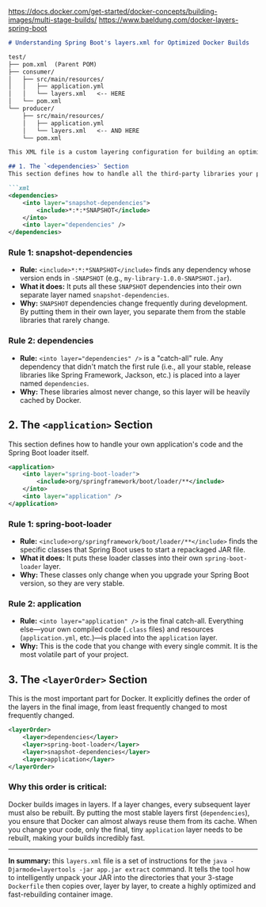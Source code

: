 https://docs.docker.com/get-started/docker-concepts/building-images/multi-stage-builds/
https://www.baeldung.com/docker-layers-spring-boot
````markdown
# Understanding Spring Boot's layers.xml for Optimized Docker Builds

test/
├── pom.xml  (Parent POM)
├── consumer/
│   ├── src/main/resources/
│   │   ├── application.yml
│   │   └── layers.xml   <-- HERE
│   └── pom.xml
└── producer/
    ├── src/main/resources/
    │   ├── application.yml
    │   └── layers.xml   <-- AND HERE
    └── pom.xml

This XML file is a custom layering configuration for building an optimized Docker image with Spring Boot. Its main purpose is to give you fine-grained control over how your application is separated into different layers inside a Docker image. This works together with the "layertools" feature and the 3-stage `Dockerfile` we've been using. The goal is to maximize Docker's layer caching and make your builds much faster.

## 1. The `<dependencies>` Section
This section defines how to handle all the third-party libraries your project depends on.

```xml
<dependencies>
    <into layer="snapshot-dependencies">
        <include>*:*:*SNAPSHOT</include>
    </into>
    <into layer="dependencies" />
</dependencies>
````

### Rule 1: snapshot-dependencies

  * **Rule:** `<include>*:*:*SNAPSHOT</include>` finds any dependency whose version ends in `-SNAPSHOT` (e.g., `my-library-1.0.0-SNAPSHOT.jar`).
  * **What it does:** It puts all these `SNAPSHOT` dependencies into their own separate layer named `snapshot-dependencies`.
  * **Why:** `SNAPSHOT` dependencies change frequently during development. By putting them in their own layer, you separate them from the stable libraries that rarely change.

### Rule 2: dependencies

  * **Rule:** `<into layer="dependencies" />` is a "catch-all" rule. Any dependency that didn't match the first rule (i.e., all your stable, release libraries like Spring Framework, Jackson, etc.) is placed into a layer named `dependencies`.
  * **Why:** These libraries almost never change, so this layer will be heavily cached by Docker.

## 2\. The `<application>` Section

This section defines how to handle your own application's code and the Spring Boot loader itself.

```xml
<application>
    <into layer="spring-boot-loader">
        <include>org/springframework/boot/loader/**</include>
    </into>
    <into layer="application" />
</application>
```

### Rule 1: spring-boot-loader

  * **Rule:** `<include>org/springframework/boot/loader/**</include>` finds the specific classes that Spring Boot uses to start a repackaged JAR file.
  * **What it does:** It puts these loader classes into their own `spring-boot-loader` layer.
  * **Why:** These classes only change when you upgrade your Spring Boot version, so they are very stable.

### Rule 2: application

  * **Rule:** `<into layer="application" />` is the final catch-all. Everything else—your own compiled code (`.class` files) and resources (`application.yml`, etc.)—is placed into the `application` layer.
  * **Why:** This is the code that you change with every single commit. It is the most volatile part of your project.

## 3\. The `<layerOrder>` Section

This is the most important part for Docker. It explicitly defines the order of the layers in the final image, from least frequently changed to most frequently changed.

```xml
<layerOrder>
    <layer>dependencies</layer>
    <layer>spring-boot-loader</layer>
    <layer>snapshot-dependencies</layer>
    <layer>application</layer>
</layerOrder>
```

### Why this order is critical:

Docker builds images in layers. If a layer changes, every subsequent layer must also be rebuilt. By putting the most stable layers first (`dependencies`), you ensure that Docker can almost always reuse them from its cache. When you change your code, only the final, tiny `application` layer needs to be rebuilt, making your builds incredibly fast.

-----

**In summary:** this `layers.xml` file is a set of instructions for the `java -Djarmode=layertools -jar app.jar extract` command. It tells the tool how to intelligently unpack your JAR into the directories that your 3-stage `Dockerfile` then copies over, layer by layer, to create a highly optimized and fast-rebuilding container image.

```
```

